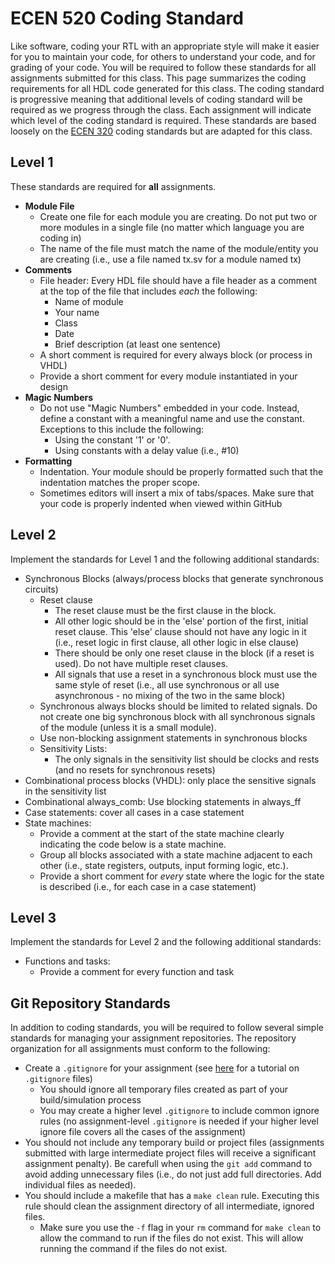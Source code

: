 # ECEN 520 Coding Standard

Like software, coding your RTL with an appropriate style will make it easier for you to maintain your code, for others to understand your code, and for grading of your code.
You will be required to follow these standards for all assignments submitted for this class. 
This page summarizes the coding requirements for all HDL code generated for this class.
The coding standard is progressive meaning that additional levels of coding standard will be required as we progress through the class.
Each assignment will indicate which level of the coding standard is required.
These standards are based loosely on the [ECEN 320](https://ecen220wiki.groups.et.byu.net/03-coding-standard/) coding standards but are adapted for this class.

## Level 1

These standards are required for **all** assignments.

  * **Module File**
    * Create one file for each module you are creating. Do not put two or more modules in a single file (no matter which language you are coding in)
    * The name of the file must match the name of the module/entity you are creating (i.e., use a file named tx.sv for a module named tx)
  * **Comments**
    * File header: Every HDL file should have a file header as a comment at the top of the file that includes *each* the following:
      * Name of module
      * Your name
      * Class
      * Date 
      * Brief description (at least one sentence)
    * A short comment is required for every always block (or process in VHDL)
    * Provide a short comment for every module instantiated in your design
  * **Magic Numbers**
    * Do not use "Magic Numbers" embedded in your code. Instead, define a constant with a meaningful name and use the constant. Exceptions to this include the following:
       * Using the constant '1' or '0'.
       * Using constants with a delay value (i.e., #10)
  * **Formatting**
    * Indentation. Your module should be properly formatted such that the indentation matches the proper scope. 
    * Sometimes editors will insert a mix of tabs/spaces. Make sure that your code is properly indented when viewed within GitHub

## Level 2

Implement the standards for Level 1 and the following additional standards:

  * Synchronous Blocks (always/process blocks that generate synchronous circuits)
    * Reset clause
      * The reset clause must be the first clause in the block.
      * All other logic should be in the 'else' portion of the first, initial reset clause. This 'else' clause should not have any logic in it (i.e., reset logic in first clause, all other logic in else clause)
      * There should be only one reset clause in the block (if a reset is used). Do not have multiple reset clauses.
      * All signals that use a reset in a synchronous block must use the same style of reset (i.e., all use synchronous or all use asynchronous - no mixing of the two in the same block)
    * Synchronous always blocks should be limited to related signals. Do not create one big synchronous block with all synchronous signals of the module (unless it is a small module).
    * Use non-blocking assignment statements in synchronous blocks
    * Sensitivity Lists:
      * The only signals in the sensitivity list should be clocks and rests (and no resets for synchronous resets)
 * Combinational process blocks (VHDL): only place the sensitive signals in the sensitivity list
  * Combinational always_comb: Use blocking statements in always_ff
  * Case statements: cover all cases in a case statement
* State machines:
  * Provide a comment at the start of the state machine clearly indicating the code below is a state machine.
  * Group all blocks associated with a state machine adjacent to each other (i.e., state registers, outputs, input forming logic, etc.). 
  * Provide a short comment for *every* state where the logic for the state is described (i.e., for each case in a case statement)
 
## Level 3 

Implement the standards for Level 2 and the following additional standards:

  * Functions and tasks:
    * Provide a comment for every function and task
    
## Git Repository Standards

In addition to coding standards, you will be required to follow several simple standards for managing your assignment repositories.
The repository organization for all assignments must conform to the following:

* Create a `.gitignore` for your assignment (see [here](https://docs.github.com/en/get-started/getting-started-with-git/ignoring-files) for a tutorial on `.gitignore` files)
   * You should ignore all temporary files created as part of your build/simulation process
   * You may create a higher level `.gitignore` to include common ignore rules (no assignment-level `.gitignore` is needed if your higher level ignore file covers all the cases of the assignment)
* You should not include any temporary build or project files (assignments submitted with large intermediate project files will receive a significant assignment penalty). Be carefull when using the `git add` command to avoid adding unnecessary files (i.e., do not just add full directories. Add individual files as needed).
* You should include a makefile that has a `make clean` rule. Executing this rule should clean the assignment directory of all intermediate, ignored files.
   * Make sure you use the `-f` flag in your `rm` command for `make clean` to allow the command to run if the files do not exist. This will allow running the command if the files do not exist.
